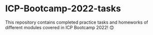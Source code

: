 # ICP-Bootcamp-2022-tasks
This repository contains completed practice tasks and homeworks of different modules covered in ICP Bootcamp 2022! 😊
